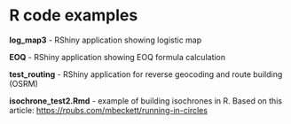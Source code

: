 # R code examples

**log_map3** - RShiny application showing logistic map

**EOQ** - RShiny application showing EOQ formula calculation

**test_routing** - RShiny application for reverse geocoding and route building (OSRM)

**isochrone_test2.Rmd** - example of building isochrones in R. Based on this article: https://rpubs.com/mbeckett/running-in-circles
